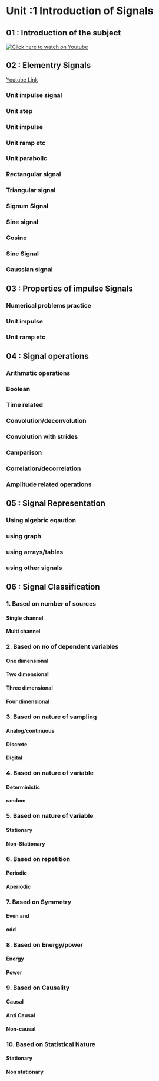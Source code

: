 # Unit :1 Introduction of Signals

## 01 : Introduction of the subject
[![Click here to watch on Youtube](http://img.youtube.com/vi/RGQL9oDVZF8&list=PLKy7tXMLcgM1pjSFrbdQ1-prfhRVv4qMj&index=2/01.jpg.jpg)](https://youtu.be/c4fokfiygBU?list=PLKy7tXMLcgM1pjSFrbdQ1-prfhRVv4qMj "History of Signals")


## 02 : Elementry Signals
[Youtube Link](https://youtu.be/RGQL9oDVZF8?si=4vG_unILMjUJbPHD)
### Unit impulse signal
### Unit step
### Unit impulse
### Unit ramp etc
### Unit parabolic
### Rectangular signal
### Triangular signal
### Signum Signal
### Sine signal
### Cosine
### Sinc Signal
### Gaussian signal


## 03 : Properties of impulse Signals
### Numerical problems practice
### Unit impulse
### Unit ramp etc

## 04 : Signal operations
### Arithmatic operations 
### Boolean
### Time related
### Convolution/deconvolution
### Convolution with strides
### Camparison
### Correlation/decorrelation
### Amplitude related operations


## 05 : Signal Representation
### Using algebric eqaution
### using graph
### using arrays/tables
### using other signals

## 06 : Signal Classification
### 1. Based on number of sources
#### Single channel
#### Multi channel
### 2. Based on no of dependent variables
#### One dimensional
#### Two dimensional
#### Three dimensional
#### Four dimensional
### 3. Based on nature of sampling
#### Analog/continuous
#### Discrete
#### Digital
### 4. Based on nature of variable
#### Deterministic
#### random
### 5. Based on nature of variable
#### Stationary
#### Non-Stationary
### 6. Based on repetition
#### Periodic 
#### Aperiodic
### 7. Based on Symmetry
#### Even and
#### odd
### 8. Based on Energy/power
#### Energy
#### Power
### 9. Based on Causality
#### Causal
#### Anti Causal
#### Non-causal

### 10. Based on Statistical Nature
#### Stationary
#### Non stationary




 